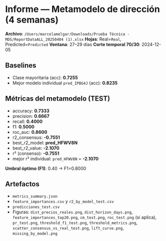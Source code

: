 # Informe — Metamodelo de dirección (4 semanas)

**Archivo**: `/Users/marcelamelgar/Downloads/Prueba Técnica - MDS/ReportDataALL_20250404 (1).xlsx`
**Hojas**: Real=`Real`, Predicted=`Predicted`
**Ventana**: 27–29 días
**Corte temporal 70/30**: 2024-12-05

## Baselines
- Clase mayoritaria (acc): **0.7255**
- Mejor modelo individual `pred_IPBG4J` (acc): **0.8235**

## Métricas del metamodelo (TEST)
- accuracy: **0.7333**
- precision: **0.6667**
- recall: **0.4000**
- f1: **0.5000**
- roc_auc: **0.8600**
- r2_consensus: **-0.7551**
- best_r2_model: **pred_HFWV8N**
- best_r2_value: **-2.1070**
- r² (consenso): **-0.7551**
- mejor r² individual: `pred_HFWV8N` = **-2.1070**

**Umbral óptimo (F1)**: 0.40 → F1=0.8000

## Artefactos
- `metrics_summary.json`
- `feature_importances.csv` y `r2_by_model_test.csv`
- `predicciones_test.csv`
- Figuras: `dist_precios_reales.png`, `dist_horizon_days.png`, `feature_importances_top20.png`,
           `cm_test.png`, `roc_test.png` (si aplica), `pr_test.png`, `threshold_f1_test.png`,
           `threshold_metrics.png`, `scatter_consensus_vs_real_test.png`, `lift_curve.png`, `missing_by_model.png`